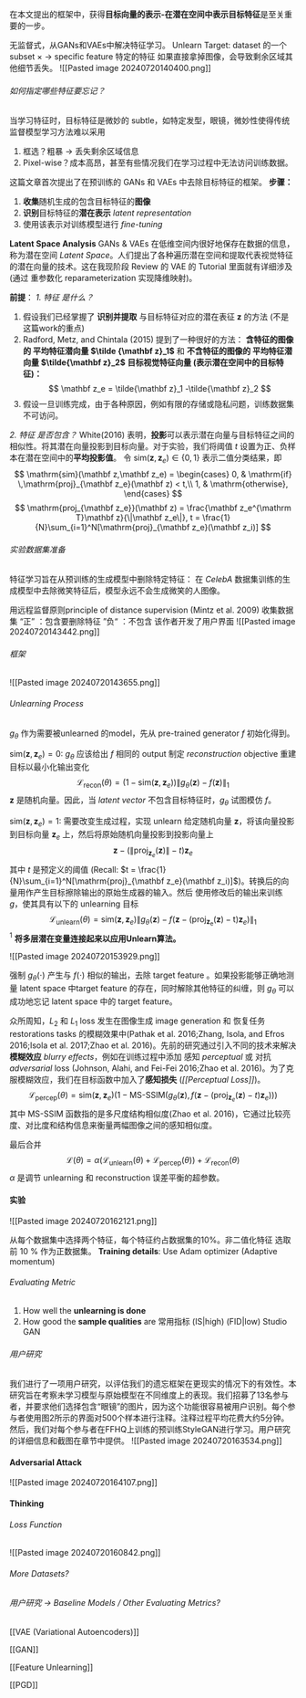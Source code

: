 在本文提出的框架中，获得**目标向量的表示-在潜在空间中表示目标特征**是至关重要的一步。

无监督式，从GANs和VAEs中解决特征学习。
Unlearn Target: dataset 的一个subset $\times$  $\longrightarrow$  specific feature 特定的特征
如果直接拿掉图像，会导致剩余区域其他细节丢失。
![[Pasted image 20240720140400.png]]
###### 如何指定哪些特征要忘记？
当学习特征时，目标特征是微妙的 subtle，如特定发型，眼镜，微妙性使得传统监督模型学习方法难以采用

1. 框选？粗暴 $\longrightarrow$ 丢失剩余区域信息
2. Pixel-wise？成本高昂，甚至有些情况我们在学习过程中无法访问训练数据。

这篇文章首次提出了在预训练的 GANs 和 VAEs 中去除目标特征的框架。
**步骤：**
1. **收集**随机生成的包含目标特征的**图像**
2. **识别**目标特征的**潜在表示** *latent representation*
3. 使用该表示对训练模型进行 *fine-tuning*

**Latent Space Analysis**
GANs & VAEs 在低维空间内很好地保存在数据的信息，称为潜在空间 *Latent Space*。人们提出了各种遍历潜在空间和提取代表视觉特征的潜在向量的技术。这在我现阶段 Review 的 VAE 的 Tutorial 里面就有详细涉及 (通过 重参数化 reparameterization 实现降维映射)。

**前提**： 
*1. 特征 是什么？*
1. 假设我们已经掌握了 **识别并提取** 与目标特征对应的潜在表征 $\mathbf z$ 的方法 (不是这篇work的重点)
2. Radford, Metz, and Chintala (2015) 提到了一种很好的方法：
	**含特征的图像的 平均特征潜向量 $\tilde {\mathbf z}_1$** 和 **不含特征的图像的 平均特征潜向量 $\tilde{\mathbf z}_2$**
	**目标视觉特征向量 (表示潜在空间中的目标特征)：**
	$$
	\mathbf z_e = \tilde{\mathbf z}_1 -\tilde{\mathbf z}_2
	$$
3. 假设一旦训练完成，由于各种原因，例如有限的存储或隐私问题，训练数据集不可访问。

*2. 特征 是否包含？*
White(2016) 表明，**投影**可以表示潜在向量与目标特征之间的相似性。将其潜在向量投影到目标向量。对于实验，我们将阈值 $t$ 设置为正、负样本在潜在空间中的**平均投影值**。
令 $\mathrm{sim}(\mathbf z, \mathbf z_e)\in\{0,1\}$ 表示二值分类结果，即
$$
\mathrm{sim}(\mathbf z,\mathbf z_e) = 
\begin{cases}
0, & \mathrm{if} \,\mathrm{proj}_{\mathbf z_e}(\mathbf z) < t,\\
1, & \mathrm{otherwise},
\end{cases}
$$
$$
\mathrm{proj_{\mathbf z_e}}(\mathbf z) = \frac{\mathbf z_e^{\mathrm T}\mathbf z}{\|\mathbf z_e\|}, t = \frac{1}{N}\sum_{i=1}^N[\mathrm{proj}_{\mathbf z_e}(\mathbf z_i)]
$$

###### 实验数据集准备
特征学习旨在从预训练的生成模型中删除特定特征：
	在 *CelebA* 数据集训练的生成模型中去除微笑特征后，模型永远不会生成微笑的人图像。

用远程监督原则principle of distance supervision (Mintz et al. 2009) 收集数据集
	“正” ：包含要删除特征
	”负“ ：不包含
该作者开发了用户界面
![[Pasted image 20240720143442.png]]
###### 框架
![[Pasted image 20240720143655.png]]

###### Unlearning Process
$g_\theta$ 作为需要被unlearned 的model，先从 pre-trained generator $f$ 初始化得到。

$\mathrm{sim}(\mathbf z,\mathbf z_e) = 0$: $g_{\theta}$ 应该给出 $f$ 相同的 output
	制定 *reconstruction* objective 重建目标以最小化输出变化
	$$
	\mathcal L_{\mathrm{recon}} (\theta) = (1-\mathrm{sim}(\mathbf z,\mathbf z_e))\|g_{\theta} (\mathbf z) - f(\mathbf z)\|_1
	$$
	$\mathbf z$ 是随机向量。因此，当 *latent vector* 不包含目标特征时，$g_{\theta}$ 试图模仿 $f$。

$\mathrm{sim}(\mathbf z,\mathbf z_e)=1$: 需要改变生成过程，实现 unlearn
	给定随机向量 $\mathbf z$，将该向量投影到目标向量 $\mathbf z_e$ 上，然后将原始随机向量投影到投影向量上
	$$
	\mathbf z-(\|\mathrm {proj}_{\mathbf z_e} (\mathbf z)\|-t)\mathbf z_e
	$$
	其中 $t$ 是预定义的阈值 (Recall: $t = \frac{1}{N}\sum_{i=1}^N[\mathrm{proj}_{\mathbf z_e}(\mathbf z_i)]$)。转换后的向量用作产生目标擦除输出的原始生成器的输入。然后
	使用修改后的输出来训练 $g$，使其具有以下的 unlearning 目标
	$$
	\mathcal L_{\mathrm{unlearn}}(\theta) = \mathrm{sim} (\mathbf z,\mathbf z_e) \|g_{\theta}(\mathbf z) - f(\mathbf z-(\mathrm{proj_{\mathbf z_e}(\mathbf z)-t})\mathbf z_e) \|_1
	$$
$^1$ **将多层潜在变量连接起来以应用Unlearn算法。**

![[Pasted image 20240720153929.png]]

强制 $g_{\theta}(\cdot)$ 产生与 $f(\cdot)$ 相似的输出，去除 target feature 。如果投影能够正确地测量 latent space 中target feature 的存在，同时解除其他特征的纠缠，则 $g_{\theta}$ 可以成功地忘记 latent space 中的 target feature。

众所周知，$L_2$ 和 $L_1$ loss 发生在图像生成 image generation 和 恢复任务 restorations tasks 的模糊效果中(Pathak et al. 2016;Zhang, Isola, and Efros 2016;Isola et al. 2017;Zhao et al. 2016)。先前的研究通过引入不同的技术来解决 **模糊效应** *blurry effects*，例如在训练过程中添加 感知 *perceptual* 或 对抗 *adversarial* loss (Johnson, Alahi, and Fei-Fei 2016;Zhao et al. 2016)。为了克服模糊效应，我们在目标函数中加入了**感知损失** (*[[Perceptual Loss]]*)。
$$
\mathcal L_{\mathrm{percep}}(\theta) = \mathrm{sim} (\mathbf z,\mathbf z_e) (1-\text{MS-SSIM} (g_{\theta}(\mathbf z),f(\mathbf z - (\mathrm{proj}_{\mathbf z_e}(\mathbf z) -t)\mathbf z_e)))
$$
其中 MS-SSIM 函数指的是多尺度结构相似度(Zhao et al. 2016)，它通过比较亮度、对比度和结构信息来衡量两幅图像之间的感知相似度。

最后合并
$$
\mathcal L(\theta) = \alpha (\mathcal L_{\mathrm{unlearn}}(\theta) + \mathcal L_{\mathrm{percep}}(\theta)) + \mathcal L_{\mathrm{recon}}(\theta)
$$
$\alpha$ 是调节 unlearning 和 reconstruction 误差平衡的超参数。


#### 实验
![[Pasted image 20240720162121.png]]

从每个数据集中选择两个特征，每个特征约占数据集的10%。非二值化特征 选取 前 10 % 作为正数据集。
**Training details**: Use Adam optimizer (Adaptive momentum)
###### Evaluating Metric
1. How well the **unlearning is done**
2. How good the **sample qualities** are 常用指标 (IS|high) (FID|low) Studio GAN
 
###### 用户研究
我们进行了一项用户研究，以评估我们的遗忘框架在更现实的情况下的有效性。本研究旨在考察未学习模型与原始模型在不同维度上的表现。我们招募了13名参与者，并要求他们选择包含“眼镜”的图片，因为这个功能很容易被用户识别。每个参与者使用图2所示的界面对500个样本进行注释。注释过程平均花费大约5分钟。然后，我们对每个参与者在FFHQ上训练的预训练StyleGAN进行学习。用户研究的详细信息和截图在章节中提供。
![[Pasted image 20240720163534.png]]

####  Adversarial Attack
![[Pasted image 20240720164107.png]]
#### Thinking
###### Loss Function
![[Pasted image 20240720160842.png]]
###### More Datasets?

###### 用户研究 $\longrightarrow$ Baseline Models / Other Evaluating Metrics?


[[VAE (Variational Autoencoders)]]

[[GAN]]

[[Feature Unlearning]]

[[PGD]]